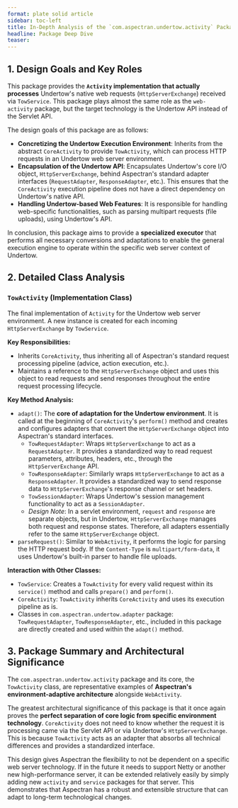 ```yaml
---
format: plate solid article
sidebar: toc-left
title: In-Depth Analysis of the `com.aspectran.undertow.activity` Package
headline: Package Deep Dive
teaser:
---
```


## 1. Design Goals and Key Roles

This package provides the **`Activity` implementation that actually processes** Undertow's native web requests (`HttpServerExchange`) received via `TowService`. This package plays almost the same role as the `web-activity` package, but the target technology is the Undertow API instead of the Servlet API.

The design goals of this package are as follows:

-   **Concretizing the Undertow Execution Environment**: Inherits from the abstract `CoreActivity` to provide `TowActivity`, which can process HTTP requests in an Undertow web server environment.
-   **Encapsulation of the Undertow API**: Encapsulates Undertow's core I/O object, `HttpServerExchange`, behind Aspectran's standard adapter interfaces (`RequestAdapter`, `ResponseAdapter`, etc.). This ensures that the `CoreActivity` execution pipeline does not have a direct dependency on Undertow's native API.
-   **Handling Undertow-based Web Features**: It is responsible for handling web-specific functionalities, such as parsing multipart requests (file uploads), using Undertow's API.

In conclusion, this package aims to provide a **specialized executor** that performs all necessary conversions and adaptations to enable the general execution engine to operate within the specific web server context of Undertow.

## 2. Detailed Class Analysis

### `TowActivity` (Implementation Class)

The final implementation of `Activity` for the Undertow web server environment. A new instance is created for each incoming `HttpServerExchange` by `TowService`.

**Key Responsibilities:**
-   Inherits `CoreActivity`, thus inheriting all of Aspectran's standard request processing pipeline (advice, action execution, etc.).
-   Maintains a reference to the `HttpServerExchange` object and uses this object to read requests and send responses throughout the entire request processing lifecycle.

**Key Method Analysis:**
-   `adapt()`: The **core of adaptation for the Undertow environment**. It is called at the beginning of `CoreActivity`'s `perform()` method and creates and configures adapters that convert the `HttpServerExchange` object into Aspectran's standard interfaces.
    -   `TowRequestAdapter`: Wraps `HttpServerExchange` to act as a `RequestAdapter`. It provides a standardized way to read request parameters, attributes, headers, etc., through the `HttpServerExchange` API.
    -   `TowResponseAdapter`: Similarly wraps `HttpServerExchange` to act as a `ResponseAdapter`. It provides a standardized way to send response data to `HttpServerExchange`'s response channel or set headers.
    -   `TowSessionAdapter`: Wraps Undertow's session management functionality to act as a `SessionAdapter`.
    -   *Design Note*: In a servlet environment, `request` and `response` are separate objects, but in Undertow, `HttpServerExchange` manages both request and response states. Therefore, all adapters essentially refer to the same `HttpServerExchange` object.
-   `parseRequest()`: Similar to `WebActivity`, it performs the logic for parsing the HTTP request body. If the `Content-Type` is `multipart/form-data`, it uses Undertow's built-in parser to handle file uploads.

**Interaction with Other Classes:**
-   `TowService`: Creates a `TowActivity` for every valid request within its `service()` method and calls `prepare()` and `perform()`.
-   `CoreActivity`: `TowActivity` inherits `CoreActivity` and uses its execution pipeline as is.
-   Classes in `com.aspectran.undertow.adapter` package: `TowRequestAdapter`, `TowResponseAdapter`, etc., included in this package are directly created and used within the `adapt()` method.

## 3. Package Summary and Architectural Significance

The `com.aspectran.undertow.activity` package and its core, the `TowActivity` class, are representative examples of **Aspectran's environment-adaptive architecture** alongside `WebActivity`.

The greatest architectural significance of this package is that it once again proves the **perfect separation of core logic from specific environment technology**. `CoreActivity` does not need to know whether the request it is processing came via the Servlet API or via Undertow's `HttpServerExchange`. This is because `TowActivity` acts as an adapter that absorbs all technical differences and provides a standardized interface.

This design gives Aspectran the flexibility to not be dependent on a specific web server technology. If in the future it needs to support Netty or another new high-performance server, it can be extended relatively easily by simply adding new `activity` and `service` packages for that server. This demonstrates that Aspectran has a robust and extensible structure that can adapt to long-term technological changes.
